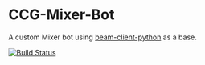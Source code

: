 # CCG-Mixer-Bot
A custom Mixer bot using [beam-client-python](https://github.com/mixer/beam-client-python) as a base.

[![Build Status](https://travis-ci.com/ZoeS17/CCG-Mixer-Bot.svg?token=yYHrAb9hLY4KHQEMkuyC&branch=master)](https://travis-ci.com/ZoeS17/CCG-Mixer-Bot)
